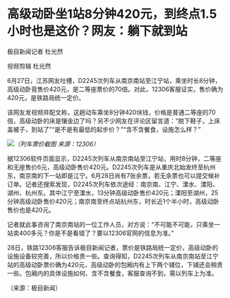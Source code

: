 

# 高级动卧坐1站8分钟420元，到终点1.5小时也是这价？网友：躺下就到站

极目新闻记者 杜光然

视频剪辑 杜光然

6月27日，江苏网友吐槽，D2245次列车从南京南站至江宁站，乘坐时长8分钟，高级动卧竟售价420元，是二等座票价的70倍。对此，12306客服证实，售价确为420元，是铁路局统一定价。

该网友发视频并配文称，这趟动车乘坐8分钟420块钱，价格是普通二等座的70倍，高级动卧的床是镶金边了吗？另不少网友在评论区留言道：“脱下鞋子，上床盖被子，到站了”“是不是有最低的起步价？”“含不含餐食，设施怎么样？”

![](https://inews.gtimg.com/om_bt/OLn79E4D_bre2halhC2eTn6hZ7pK2OWcQE6yUe6FawrlIAA/1000)_（列车票价截图
来源：12306）_

据12306软件页面显示，D2245次列车从南京南站至江宁站，用时8分钟，二等座和无座售价6元，高级动卧售价420元。D2245次列车是从重庆北始发终至杭州东，南京南的下一站即是江宁。6月28日尚有7张余票，若无余票也可以提交候补订单。记者还搜索发现，D2245次列车依次途经：南京南、江宁、溧水、溧阳、湖州、杭州东。其中江宁至溧水，13分钟高级动卧售价420元；溧阳至湖州，25分钟高级动卧售价420元；南京南至终点站杭州东，时长近1个半小时，高级动卧售价也是420元。

记者就此事咨询了南京南站的一位工作人员，对方说：“不可能不可能，只乘坐一站卖400多元？你是不是看错了？要以12306官网的信息为准。”

28日，铁路12306客服告诉极目新闻记者，票价是铁路局统一定价，高级动卧的设施设备较完善，所以价格贵一些。查询得知，D2245次列车从南京南站至江宁站的高级动卧票价确为420元，高级动卧的包厢内有上下两个铺位，下铺还会稍贵一些。包厢内的具体设施如何、含不含餐食，客服查询不到，需以列车上为准。

（来源：极目新闻）

